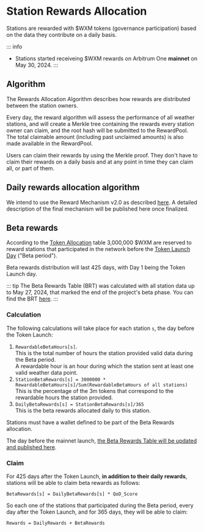 # Station Rewards Allocation

Stations are rewarded with $WXM tokens (governance participation) based on the data they contribute on a daily basis.

::: info
- Stations started receiveing $WXM rewards on Arbitrum One **mainnet** on May 30, 2024.
:::

## Algorithm

The Rewards Allocation Algorithm describes how rewards are distributed between the station owners.

Every day, the reward algorithm will assess the performance of all weather stations, and will create a Merkle tree containing the rewards every station owner can claim, and the root hash will be submitted to the RewardPool. The total claimable amount (including past unclaimed amounts) is also made available in the RewardPool.

Users can claim their rewards by using the Merkle proof. They don't have to claim their rewards on a daily basis and at any point in time they can claim all, or part of them.

## Daily rewards allocation algorithm

We intend to use the Reward Mechanism v2.0 as described [here](https://docs.weatherxm.com/reward-mechanism#reward-mechanism-v20).
A detailed description of the final mechanism will be published here once finalized.

## Beta rewards

According to the [Token Allocation](/docs/wxm-token.html#token-allocation) table 3,000,000 $WXM are reserved to reward stations that
participated in the network before the [Token Launch Day](/docs/wxm-token.html#token-launch-day) ("Beta period").

Beta rewards distribution will last 425 days, with Day 1 being the Token Launch day.

::: tip
The Beta Rewards Table (BRT) was calculated with all station data up to May 27, 2024, that marked the end of
the project's beta phase. You can find the BRT [here](beta-rewards-allocation-table). 
:::

### Calculation

The following calculations will take place for each station `s`, the day before the Token Launch:

1. `RewardableBetaHours[s]`.  
This is the total number of hours the station provided valid data during the Beta period.  
A rewardable hour is an hour during which the station sent at least one valid weather data point.
2. `StationBetaRewards[s] = 3000000 * RewardableBetaHours[s]/Sum(RewardableBetaHours of all stations)`  
This is the percentage of the 3m tokens that correspond to the rewardable hours the station provided.
3. `DailyBetaRewards[s] = StationBetaRewards[s]/365`  
This is the beta rewards allocated daily to this station.

Stations must have a wallet defined to be part of the Beta Rewards allocation.

The day before the mainnet launch, [the Beta Rewards Table will be updated and published here](beta-rewards-allocation-table).

### Claim

For 425 days after the Token Launch, **in addition to their daily rewards**, stations will be able to claim beta rewards as follows:

`BetaRewards[s] = DailyBetaRewards[s] * QoD_Score`

So each one of the stations that participated during the Beta period, every day after the Token Launch, and for 365 days, they will be able to claim:

`Rewards = DailyRewards + BetaRewards`

